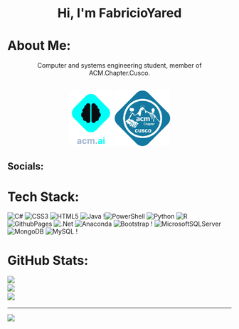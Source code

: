 <link rel="stylesheet" href="https://cdnjs.cloudflare.com/ajax/libs/font-awesome/5.15.4/css/all.min.css">


# <center>Hi, I'm FabricioYared  <i class="fas fa-paw" style="color:yellow"></i> </center>

# <i class="fas fa-graduation-cap" style="color:cyan"></i> About Me:
<center>Computer and systems engineering student, member of ACM.Chapter.Cusco.</center>

<br>


<p align="center">
  <img src="ai.png" alt="AI" width="100">
  <img src="acm.png" alt="ACM" width="125">
</p>

## <i class="fas fa-globe" style="color:red"></i> Socials:
<a href="https://github.com/FabricioYared" style="color:lime"><i class="fab fa-github-alt fa-2x"></i></a>


# <i class="fas fa-laptop-code" style="color:lime"></i> Tech Stack:
![C#](https://img.shields.io/badge/c%23-%23239120.svg?style=for-the-badge&logo=csharp&logoColor=white) ![CSS3](https://img.shields.io/badge/css3-%231572B6.svg?style=for-the-badge&logo=css3&logoColor=white) ![HTML5](https://img.shields.io/badge/html5-%23E34F26.svg?style=for-the-badge&logo=html5&logoColor=white) ![Java](https://img.shields.io/badge/java-%23ED8B00.svg?style=for-the-badge&logo=openjdk&logoColor=white) !![PowerShell](https://img.shields.io/badge/PowerShell-%235391FE.svg?style=for-the-badge&logo=powershell&logoColor=white) ![Python](https://img.shields.io/badge/python-3670A0?style=for-the-badge&logo=python&logoColor=ffdd54) ![R](https://img.shields.io/badge/r-%23276DC3.svg?style=for-the-badge&logo=r&logoColor=white) ![GithubPages](https://img.shields.io/badge/github%20pages-121013?style=for-the-badge&logo=github&logoColor=white) ![.Net](https://img.shields.io/badge/.NET-5C2D91?style=for-the-badge&logo=.net&logoColor=white) ![Anaconda](https://img.shields.io/badge/Anaconda-%2344A833.svg?style=for-the-badge&logo=anaconda&logoColor=white) ![Bootstrap](https://img.shields.io/badge/bootstrap-%238511FA.svg?style=for-the-badge&logo=bootstrap&logoColor=white) ! ![MicrosoftSQLServer](https://img.shields.io/badge/Microsoft%20SQL%20Server-CC2927?style=for-the-badge&logo=microsoft%20sql%20server&logoColor=white) ![MongoDB](https://img.shields.io/badge/MongoDB-%234ea94b.svg?style=for-the-badge&logo=mongodb&logoColor=white) ![MySQL](https://img.shields.io/badge/mysql-%2300000f.svg?style=for-the-badge&logo=mysql&logoColor=white) !


# <i class="fas fa-trophy" style="color:cyan"></i> GitHub Stats:
![](https://github-readme-stats.vercel.app/api?username=gatonymous&theme=gotham&hide_border=false&include_all_commits=false&count_private=false)<br/>
![](https://github-readme-streak-stats.herokuapp.com/?user=gatonymous&theme=gotham&hide_border=false)<br/>
![](https://github-readme-stats.vercel.app/api/top-langs/?username=gatonymous&theme=gotham&hide_border=false&include_all_commits=false&count_private=false&layout=compact)

---
[![](https://visitcount.itsvg.in/api?id=gatonymous&icon=0&color=0)](https://visitcount.itsvg.in)

<!-- Proudly created with GPRM ( https://gprm.itsvg.in ) -->
